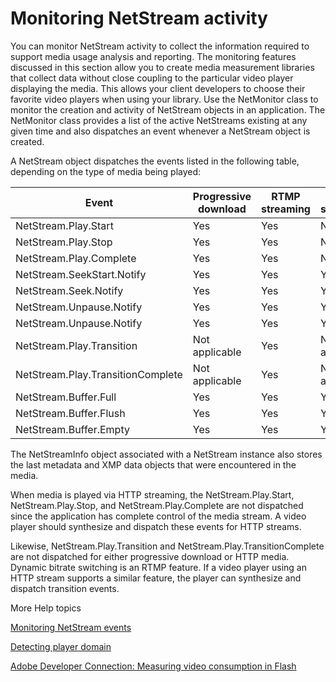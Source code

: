 # Monitoring NetStream activity

You can monitor NetStream activity to collect the information required to
support media usage analysis and reporting. The monitoring features discussed in
this section allow you to create media measurement libraries that collect data
without close coupling to the particular video player displaying the media. This
allows your client developers to choose their favorite video players when using
your library. Use the NetMonitor class to monitor the creation and activity of
NetStream objects in an application. The NetMonitor class provides a list of the
active NetStreams existing at any given time and also dispatches an event
whenever a NetStream object is created.

A NetStream object dispatches the events listed in the following table,
depending on the type of media being played:

| Event                             | Progressive download | RTMP streaming | HTTP streaming |
| --------------------------------- | -------------------- | -------------- | -------------- |
| NetStream.Play.Start              | Yes                  | Yes            | No             |
| NetStream.Play.Stop               | Yes                  | Yes            | No             |
| NetStream.Play.Complete           | Yes                  | Yes            | No             |
| NetStream.SeekStart.Notify        | Yes                  | Yes            | Yes            |
| NetStream.Seek.Notify             | Yes                  | Yes            | Yes            |
| NetStream.Unpause.Notify          | Yes                  | Yes            | Yes            |
| NetStream.Unpause.Notify          | Yes                  | Yes            | Yes            |
| NetStream.Play.Transition         | Not applicable       | Yes            | Not applicable |
| NetStream.Play.TransitionComplete | Not applicable       | Yes            | Not applicable |
| NetStream.Buffer.Full             | Yes                  | Yes            | Yes            |
| NetStream.Buffer.Flush            | Yes                  | Yes            | Yes            |
| NetStream.Buffer.Empty            | Yes                  | Yes            | Yes            |

The NetStreamInfo object associated with a NetStream instance also stores the
last metadata and XMP data objects that were encountered in the media.

When media is played via HTTP streaming, the NetStream.Play.Start,
NetStream.Play.Stop, and NetStream.Play.Complete are not dispatched since the
application has complete control of the media stream. A video player should
synthesize and dispatch these events for HTTP streams.

Likewise, NetStream.Play.Transition and NetStream.Play.TransitionComplete are
not dispatched for either progressive download or HTTP media. Dynamic bitrate
switching is an RTMP feature. If a video player using an HTTP stream supports a
similar feature, the player can synthesize and dispatch transition events.

More Help topics

[Monitoring NetStream events](./monitoring-netstream-events.md)

[Detecting player domain](./detecting-player-domain.md)

[Adobe Developer Connection: Measuring video consumption in Flash](https://web.archive.org/web/20140302135254/https://www.adobe.com/devnet/video/articles/media-measurement-flash.html)
